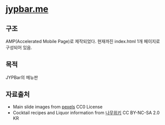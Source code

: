 # [jypbar.me](http://jypbar.me)

## 구조
AMP(Accelerated Mobile Page)로 제작되었다.
현재까진 index.html 1개 페이지로 구성되어 있음.

## 목적
JYPBar의 메뉴판

## 자료출처
* Main slide images from [pexels](https://www.pexels.com) CC0 License
* Cocktail recipes and Liquor information from [나무위키](https://namu.wiki) CC BY-NC-SA 2.0 KR